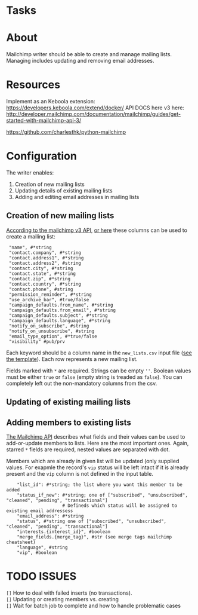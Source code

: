 # Tasks
# About
Mailchimp writer should be able to create and manage mailing lists. Managing
includes updating and removing email addresses.

# Resources
Implement as an Keboola extension: https://developers.keboola.com/extend/docker/
API DOCS here v3 here:
http://developer.mailchimp.com/documentation/mailchimp/guides/get-started-with-mailchimp-api-3/

https://github.com/charlesthk/python-mailchimp

# Configuration
The writer enables:

1. Creation of new mailing lists
2. Updating details of existing mailing lists
3. Adding and editing email addresses in mailing lists


## Creation of new mailing lists
[According to the mailchimp v3 API](http://developer.mailchimp.com/documentation/mailchimp/reference/lists/#create-post_lists),
[or here](https://us1.api.mailchimp.com/schema/3.0/Definitions/Lists/POST.json)
these columns can be used to create a mailing list:

```
 "name", #*string
 "contact.company", #*string
 "contact.address1", #*string
 "contact.address2", #string
 "contact.city", #*string
 "contact.state", #*string
 "contact.zip", #*string
 "contact.country", #*string
 "contact.phone", #string
 "permission_reminder", #*string
 "use_archive_bar", #true/false
 "campaign_defaults.from_name", #*string
 "campaign_defaults.from_email", #*string
 "campaign_defaults.subject", #*string
 "campaign_defaults.language", #*string
 "notify_on_subscribe", #string
 "notify_on_unsubscribe", #string
 "email_type_option", #*true/false
 "visibility" #pub/prv
```

Each keyword should be a column name in the `new_lists.csv` input file
([see the template](./templates/new_lists.csv)). Each row represents a new
mailing list.

Fields marked with `*` are required. Strings can be empty `''`. Boolean values
must be either `true` or `false` (empty string is treaded as `false`). You can
completely left out the non-mandatory columns from the csv.

## Updating of existing mailing lists

## Adding members to existing lists

[The Mailchimp API](http://developer.mailchimp.com/documentation/mailchimp/reference/lists/members/#edit-put_lists_list_id_members_subscriber_hash) describes
what fields and their values can be used to add-or-update members to lists. Here
are the most important ones. Again, starred `*` fields are required, nested
values are separated with dot.

Members which are already in given list will be updated (only supplied values.
For exapmle the record's `vip` status will be left intact if it is already
present and the `vip` column is not defined in the input table.

```
    "list_id": #*string; the list where you want this member to be added
    "status_if_new": #*string; one of ["subscribed", "unsubscribed", "cleaned", "pending", "transactional"]
                     # Defineds which status will be assigned to existing email addressess
    "email_address": #*string
    "status", #*string one of ["subscribed", "unsubscribed", "cleaned", "pending", "transactional"]
    "interests.{interest_id}", #boolean
    "merge_fields.{merge_tag}", #str (see merge tags mailchimp cheatsheet)
    "language", #string
    "vip", #boolean
```

# TODO ISSUES
`[]` How to deal with failed inserts (no transactions).  
`[]` Updating or creating members vs. creating  
`[]` Wait for batch job to complete and how to handle problematic cases  

